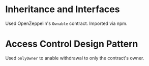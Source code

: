 # Inheritance and Interfaces

Used OpenZeppelin's `Ownable` contract. Imported via npm.

# Access Control Design Pattern

Used `onlyOwner` to anable withdrawal to only the contract's owner.